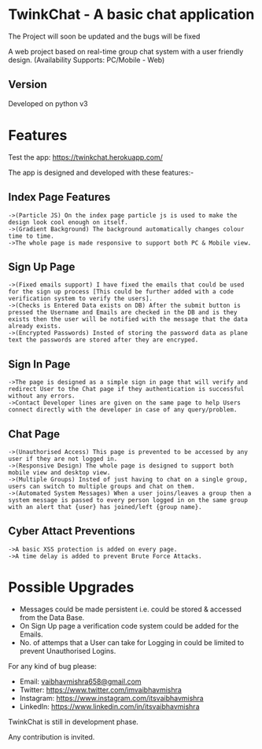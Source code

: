 TwinkChat - A basic chat application
==============

The Project will soon be updated and the bugs will be fixed

A web project based on real-time group chat system with a user friendly design.
(Availability Supports: PC/Mobile - Web)

Version
--------------

Developed on python v3


Features
==============

Test the app: https://twinkchat.herokuapp.com/
    
The app is designed and developed with these features:-

Index Page Features
--------------------

    ->(Particle JS) On the index page particle js is used to make the design look cool enough on itself.
    ->(Gradient Background) The background automatically changes colour time to time.
    ->The whole page is made responsive to support both PC & Mobile view.

Sign Up Page
--------------

    ->(Fixed emails support) I have fixed the emails that could be used for the sign up process [This could be further added with a code verification system to verify the users].
    ->(Checks is Entered Data exists on DB) After the submit button is pressed the Username and Emails are checked in the DB and is they exists then the user will be notified with the message that the data already exists.
    ->(Encrypted Passwords) Insted of storing the password data as plane text the passwords are stored after they are encryped.

Sign In Page
--------------

    ->The page is designed as a simple sign in page that will verify and redirect User to the Chat page if they authentication is successful without any errors.
    ->Contact Developer lines are given on the same page to help Users connect directly with the developer in case of any query/problem.


Chat Page
----------

    ->(Unauthorised Access) This page is prevented to be accessed by any user if they are not logged in.
    ->(Responsive Design) The whole page is designed to support both mobile view and desktop view.
    ->(Multiple Groups) Insted of just having to chat on a single group, users can switch to multiple groups and chat on them.
    ->(Automated System Messages) When a user joins/leaves a group then a system message is passed to every person logged in on the same group with an alert that {user} has joined/left {group name}.


Cyber Attact Preventions
--------------------------
    ->A basic XSS protection is added on every page.
    ->A time delay is added to prevent Brute Force Attacks.


Possible Upgrades
===================

- Messages could be made persistent i.e. could be stored & accessed from the Data Base.
- On Sign Up page a verification code system could be added for the Emails. 
- No. of attemps that a User can take for Logging in could be limited to prevent Unauthorised Logins.

For any kind of bug please:

- Email: vaibhavmishra658@gmail.com 
- Twitter: https://www.twitter.com/imvaibhavmishra
- Instagram: https://www.instagram.com/itsvaibhavmishra
- LinkedIn: https://www.linkedin.com/in/itsvaibhavmishra

TwinkChat is still in development phase.

Any contribution is invited. 


